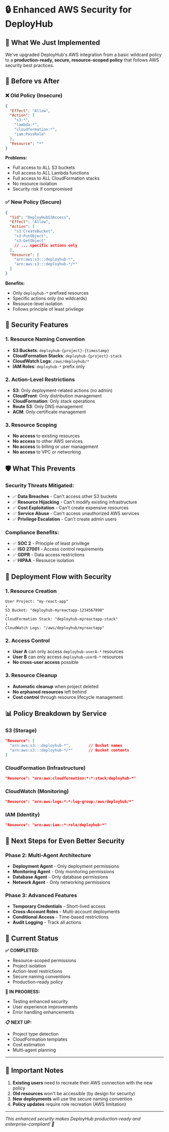 # 🔒 Enhanced AWS Security for DeployHub

## 🎯 **What We Just Implemented**

We've upgraded DeployHub's AWS integration from a basic wildcard policy to a **production-ready, secure, resource-scoped policy** that follows AWS security best practices.

## 🚀 **Before vs After**

### **❌ Old Policy (Insecure)**
```json
{
  "Effect": "Allow",
  "Action": [
    "s3:*",
    "lambda:*", 
    "cloudformation:*",
    "iam:PassRole"
  ],
  "Resource": "*"
}
```

**Problems:**
- Full access to ALL S3 buckets
- Full access to ALL Lambda functions
- Full access to ALL CloudFormation stacks
- No resource isolation
- Security risk if compromised

### **✅ New Policy (Secure)**
```json
{
  "Sid": "DeployHubS3Access",
  "Effect": "Allow",
  "Action": [
    "s3:CreateBucket",
    "s3:PutObject",
    "s3:GetObject"
    // ... specific actions only
  ],
  "Resource": [
    "arn:aws:s3:::deployhub-*",
    "arn:aws:s3:::deployhub-*/*"
  ]
}
```

**Benefits:**
- Only `deployhub-*` prefixed resources
- Specific actions only (no wildcards)
- Resource-level isolation
- Follows principle of least privilege

## 🔐 **Security Features**

### **1. Resource Naming Convention**
- **S3 Buckets**: `deployhub-{project}-{timestamp}`
- **CloudFormation Stacks**: `deployhub-{project}-stack`
- **CloudWatch Logs**: `/aws/deployhub/*`
- **IAM Roles**: `deployhub-*` prefix only

### **2. Action-Level Restrictions**
- **S3**: Only deployment-related actions (no admin)
- **CloudFront**: Only distribution management
- **CloudFormation**: Only stack operations
- **Route 53**: Only DNS management
- **ACM**: Only certificate management

### **3. Resource Scoping**
- **No access** to existing resources
- **No access** to other AWS services
- **No access** to billing or user management
- **No access** to VPC or networking

## 🛡️ **What This Prevents**

### **Security Threats Mitigated:**
- ✅ **Data Breaches** - Can't access other S3 buckets
- ✅ **Resource Hijacking** - Can't modify existing infrastructure
- ✅ **Cost Exploitation** - Can't create expensive resources
- ✅ **Service Abuse** - Can't access unauthorized AWS services
- ✅ **Privilege Escalation** - Can't create admin users

### **Compliance Benefits:**
- ✅ **SOC 2** - Principle of least privilege
- ✅ **ISO 27001** - Access control requirements
- ✅ **GDPR** - Data access restrictions
- ✅ **HIPAA** - Resource isolation

## 🚀 **Deployment Flow with Security**

### **1. Resource Creation**
```
User Project: "my-react-app"
↓
S3 Bucket: "deployhub-myreactapp-1234567890"
↓
CloudFormation Stack: "deployhub-myreactapp-stack"
↓
CloudWatch Logs: "/aws/deployhub/myreactapp"
```

### **2. Access Control**
- **User A** can only access `deployhub-userA-*` resources
- **User B** can only access `deployhub-userB-*` resources
- **No cross-user access** possible

### **3. Resource Cleanup**
- **Automatic cleanup** when project deleted
- **No orphaned resources** left behind
- **Cost control** through resource lifecycle management

## 📊 **Policy Breakdown by Service**

### **S3 (Storage)**
```json
"Resource": [
  "arn:aws:s3:::deployhub-*",        // Bucket names
  "arn:aws:s3:::deployhub-*/*"       // Bucket contents
]
```

### **CloudFormation (Infrastructure)**
```json
"Resource": "arn:aws:cloudformation:*:*:stack/deployhub-*"
```

### **CloudWatch (Monitoring)**
```json
"Resource": "arn:aws:logs:*:*:log-group:/aws/deployhub/*"
```

### **IAM (Identity)**
```json
"Resource": "arn:aws:iam::*:role/deployhub-*"
```

## 🔄 **Next Steps for Even Better Security**

### **Phase 2: Multi-Agent Architecture**
- **Deployment Agent** - Only deployment permissions
- **Monitoring Agent** - Only monitoring permissions
- **Database Agent** - Only database permissions
- **Network Agent** - Only networking permissions

### **Phase 3: Advanced Features**
- **Temporary Credentials** - Short-lived access
- **Cross-Account Roles** - Multi-account deployments
- **Conditional Access** - Time-based restrictions
- **Audit Logging** - Track all actions

## 🎉 **Current Status**

**✅ COMPLETED:**
- Resource-scoped permissions
- Project isolation
- Action-level restrictions
- Secure naming conventions
- Production-ready policy

**🔄 IN PROGRESS:**
- Testing enhanced security
- User experience improvements
- Error handling enhancements

**📋 NEXT UP:**
- Project type detection
- CloudFormation templates
- Cost estimation
- Multi-agent planning

---

## 🚨 **Important Notes**

1. **Existing users** need to recreate their AWS connection with the new policy
2. **Old resources** won't be accessible (by design for security)
3. **New deployments** will use the secure naming convention
4. **Policy updates** require role recreation (AWS limitation)

---

*This enhanced security makes DeployHub production-ready and enterprise-compliant! 🎯*

